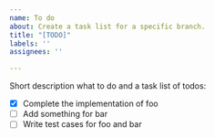 ```yaml
---
name: To do
about: Create a task list for a specific branch.
title: "[TODO]"
labels: ''
assignees: ''

---
```


Short description what to do and a task list of todos: 

- [x] Complete the implementation of foo
- [ ] Add something for bar
- [ ] Write test cases for foo and bar
